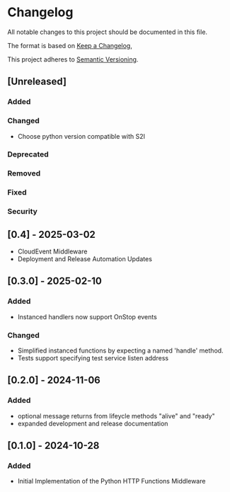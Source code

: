 # Changelog

All notable changes to this project should be documented in this file.

The format is based on [Keep a Changelog](https://keepachangelog.com/en/1.0.0/),

This project adheres to [Semantic Versioning](https://semver.org/spec/v2.0.0.html).

## [Unreleased]

### Added
### Changed

- Choose python version compatible with S2I

### Deprecated
### Removed
### Fixed
### Security

## [0.4] - 2025-03-02

- CloudEvent Middleware
- Deployment and Release Automation Updates

## [0.3.0] - 2025-02-10

### Added

- Instanced handlers now support OnStop events

### Changed

- Simplified instanced functions by expecting a named 'handle' method.
- Tests support specifying test service listen address

## [0.2.0] - 2024-11-06

### Added

- optional message returns from lifeycle methods "alive" and "ready"
- expanded development and release documentation

## [0.1.0] - 2024-10-28

### Added

- Initial Implementation of the Python HTTP Functions Middleware


